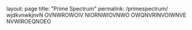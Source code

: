 layout: page
title: "Prime Spectrum"
permalink: /primespectrum/
wjdkvnwkjnvN OVNWROWOIV NIORNWIOVNWO 
OWQNVRINVOIWNVE 
NVWIROEQNOEO
